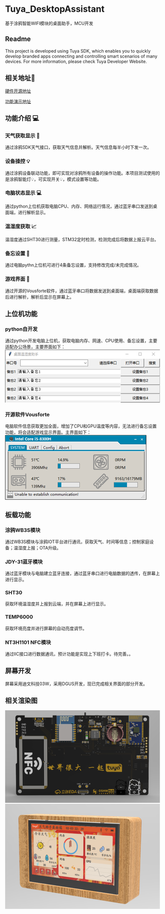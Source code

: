 # Tuya_DesktopAssistant

基于涂鸦智能WIFI模块的桌面助手，MCU开发

## Readme

This project is developed using Tuya SDK, which enables you to quickly develop branded apps connecting and controlling smart scenarios of many devices.
For more information, please check Tuya Developer Website.

## 相关地址🔗

[硬件开源地址](https://oshwhub.com/LC717863696/wen-shi-du-zhuo-mian-zhu-shou) 

[功能演示地址](https://www.bilibili.com/video/BV1ky4y1a7U3)

## 功能介绍 💻

### 天气获取显示 🌻

通过涂鸦SDK天气接口，获取天气信息并解析。天气信息每半小时下发一次。

### 设备操控 💡

通过涂鸦设备联动功能，即可实现对涂鸦所有设备的操作功能。本项目测试使用的是涂鸦智能灯💡，可实现开关💡，模式设置等功能。

### 电脑状态显示 💻

通过python上位机获取电脑CPU、内存、网络运行情况，通过蓝牙串口发送到桌面端，进行解析显示。

### 温湿度获取 📈

温湿度通过SHT30进行测量，STM32定时检测，检测完成后将数据上报云平台。

### 备忘设置 📃

通过电脑pythn上位机可进行4条备忘设置，支持修改完成/未完成情况。

### 游戏界面 🎰

通过开源的Vousforte软件，通过蓝牙串口将数据发送到桌面端，桌面端获取数据后进行解析，解析后显示在屏幕上。

## 上位机功能

### python自开发

通过python开发电脑上位机，获取电脑内存、网速、CPU使用、备忘设置，主要适配办公场景，主要界面如下：
![Image.png](https://github.com/justp7/Tuya_DesktopAssistant/blob/main/Img/python.png)

### 开源软件Vousforte

电脑软件信息获取更加全面，增加了CPU和GPU温度等内容，无法进行备忘设置功能，将会适配游戏显示界面。主界面如下：
![Image 2.png](https://github.com/justp7/Tuya_DesktopAssistant/blob/main/Img/Vousforte.png)

## 板载功能

### 涂鸦WB3S模块

通过WB3S模块与涂鸦IOT平台进行通讯，获取天气、时间等信息；控制家庭设备；温湿度上报；OTA升级。

### JDY-31蓝牙模块

通过蓝牙模块与电脑建立蓝牙连接，通过蓝牙串口进行电脑数据的透传，在屏幕上进行显示。

### SHT30

获取环境温湿度并上报到云端，并在屏幕上进行显示。

### TEMP6000

获取环境亮度并进行屏幕的自动亮度调节。

### NT3H1101 NFC模块

通过IIC接口进行数据通讯，预计功能是实现上下班打卡。待完善。。

## 屏幕开发

屏幕采用迪文科技03W，采用DGUS开发，现已完成相关界面的部分开发。



## 相关渲染图

![TUYA.jpg](https://github.com/justp7/Tuya_DesktopAssistant/blob/main/Img/PCB.png)
![镜面.png](https://github.com/justp7/Tuya_DesktopAssistant/blob/main/Img/NewYear.png)

